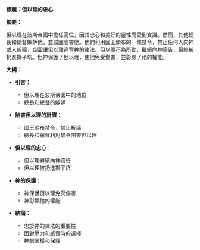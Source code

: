 **標題：但以理的忠心**

**摘要：**

但以理在波斯帝國中擔任高位，因其忠心和美好的靈性而受到賞識。然而，其他總長和總督嫉妒他，並試圖陷害他。他們利用國王頒布的一條禁令，禁止任何人向神或人祈禱，企圖讓但以理違背神的律法。但以理不為所動，繼續向神禱告，最終被扔進獅子坑。但神保護了但以理，使他免受傷害，並彰顯了祂的權能。

**大綱：**

* **引言：**
    * 但以理在波斯帝國中的地位
    * 總長和總督的嫉妒

* **陷害但以理的計謀：**
    * 國王頒布禁令，禁止祈禱
    * 總長和總督利用禁令陷害但以理

* **但以理的忠心：**
    * 但以理繼續向神禱告
    * 但以理被扔進獅子坑

* **神的保護：**
    * 神保護但以理免受傷害
    * 神彰顯祂的權能

* **結論：**
    * 忠於神的律法的重要性
    * 面對壓力和威脅時的選擇
    * 神的掌權和保護